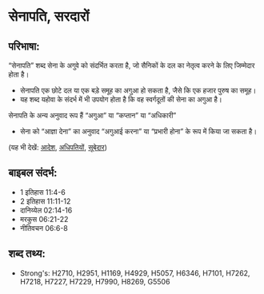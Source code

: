 # सेनापति, सरदारों #

## परिभाषा: ##

“सेनापति” शब्द सेना के अगुवे को संदर्भित करता है, जो सैनिकों के दल का नेतृत्व करने के लिए जिम्मेदार होता है।

* सेनापति एक छोटे दल या एक बड़े समूह का अगुआ हो सकता है, जैसे कि एक हजार पुरुष का समूह।
* यह शब्द यहोवा के संदर्भ में भी उपयोग होता है कि वह स्वर्गदूतों की सेना का अगुआ है।

सेनापति के अन्य अनुवाद रूप हैं “अगुआ” या “कप्तान” या “अधिकारी”

* सेना को “आज्ञा देना” का अनुवाद “अगुआई करना” या “प्रभारी होना” के रूप में किया जा सकता है। 

(यह भी देखें: [आदेश](../command.md), [अधिपतियों](../ruler.md), [सूबेदार](../centurion.md))

## बाइबल संदर्भ: ##

* 1 इतिहास 11:4-6
* 2 इतिहास 11:11-12
* दानिय्येल 02:14-16
* मरकुस 06:21-22
* नीतिवचन 06:6-8

## शब्द तथ्य: ##

* Strong's: H2710, H2951, H1169, H4929, H5057, H6346, H7101, H7262, H7218, H7227, H7229, H7990, H8269, G5506
